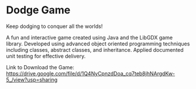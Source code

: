 # Dodge Game

Keep dodging to conquer all the worlds!

A fun and interactive game created using Java and the LibGDX game library. Developed using advanced object oriented programming 
techniques including classes, abstract classes, and inheritance. Applied documented unit testing for effective delivery. 

Link to Download the Game:
https://drive.google.com/file/d/1Q4NyCpnzdDoa_cq7teb8jhNArgdKw-5_/view?usp=sharing
